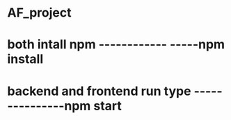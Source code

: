 # AF_project

# both intall npm   ------------  -----npm install
# backend and frontend run type ---------------npm start
